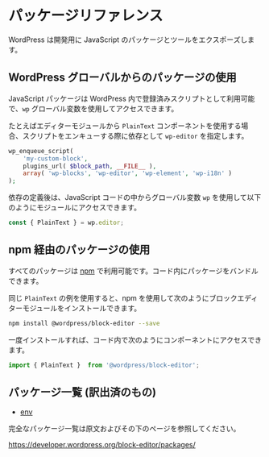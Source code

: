 <!--
# Package Reference

WordPress exposes a list of JavaScript packages and tools for WordPress development.
-->
# パッケージリファレンス

WordPress は開発用に JavaScript のパッケージとツールをエクスポーズします。

<!--
## Using the Packages via WordPress Global

JavaScript packages are available as a registered script in WordPress and can be accessed using the `wp` global variable.

If you wanted to use the `PlainText` component from the editor module, first you would specify `wp-editor` as a dependency when you enqueue your script:
-->
## WordPress グローバルからのパッケージの使用

JavaScript パッケージは WordPress 内で登録済みスクリプトとして利用可能で、`wp` グローバル変数を使用してアクセスできます。

たとえばエディターモジュールから `PlainText` コンポーネントを使用する場合、スクリプトをエンキューする際に依存として `wp-editor` を指定します。

```php
wp_enqueue_script(
	'my-custom-block',
	plugins_url( $block_path, __FILE__ ),
	array( 'wp-blocks', 'wp-editor', 'wp-element', 'wp-i18n' )
);
```

<!--
After the dependency is declared, you can access the module in your JavaScript code using the global `wp` like so:
-->
依存の定義後は、JavaScript コードの中からグローバル変数 `wp` を使用して以下のようにモジュールにアクセスできます。

```js
const { PlainText } = wp.editor;

```

<!--
## Using the Packages via npm

All the packages are also available on [npm](https://www.npmjs.com/org/wordpress) if you want to bundle them in your code.

Using the same `PlainText` example, you would install the block editor module with npm:

-->
## npm 経由のパッケージの使用

すべてのパッケージは [npm](https://www.npmjs.com/org/wordpress) で利用可能です。コード内にパッケージをバンドルできます。

同じ `PlainText` の例を使用すると、npm を使用して次のようにブロックエディターモジュールをインストールできます。

```bash
npm install @wordpress/block-editor --save
```

<!--
Once installed, you can access the component in your code using:
-->
一度インストールすれば、コード内で次のようにコンポーネントにアクセスできます。

```js
import { PlainText }  from '@wordpress/block-editor';
```

## パッケージ一覧 (訳出済のもの)

- [env](https://ja.wordpress.org/team/handbook/block-editor/packages/packages-env/)

完全なパッケージ一覧は原文およびその下のページを参照してください。

https://developer.wordpress.org/block-editor/packages/